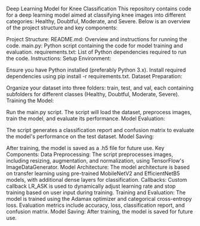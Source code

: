 Deep Learning Model for Knee Classification
This repository contains code for a deep learning model aimed at classifying knee images into different categories: Healthy, Doubtful, Moderate, and Severe. Below is an overview of the project structure and key components:

Project Structure:
README.md: Overview and instructions for running the code.
main.py: Python script containing the code for model training and evaluation.
requirements.txt: List of Python dependencies required to run the code.
Instructions:
Setup Environment:

Ensure you have Python installed (preferably Python 3.x).
Install required dependencies using pip install -r requirements.txt.
Dataset Preparation:

Organize your dataset into three folders: train, test, and val, each containing subfolders for different classes (Healthy, Doubtful, Moderate, Severe).
Training the Model:

Run the main.py script.
The script will load the dataset, preprocess images, train the model, and evaluate its performance.
Model Evaluation:

The script generates a classification report and confusion matrix to evaluate the model's performance on the test dataset.
Model Saving:

After training, the model is saved as a .h5 file for future use.
Key Components:
Data Preprocessing: The script preprocesses images, including resizing, augmentation, and normalization, using TensorFlow's ImageDataGenerator.
Model Architecture: The model architecture is based on transfer learning using pre-trained MobileNetV2 and EfficientNetB5 models, with additional dense layers for classification.
Callbacks: Custom callback LR_ASK is used to dynamically adjust learning rate and stop training based on user input during training.
Training and Evaluation: The model is trained using the Adamax optimizer and categorical cross-entropy loss. Evaluation metrics include accuracy, loss, classification report, and confusion matrix.
Model Saving: After training, the model is saved for future use.
